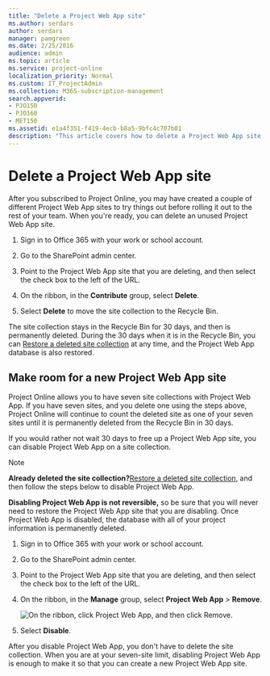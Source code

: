 ```yaml
---
title: "Delete a Project Web App site"
ms.author: serdars
author: serdars
manager: pamgreen
ms.date: 2/25/2016
audience: admin
ms.topic: article
ms.service: project-online
localization_priority: Normal
ms.custom: IT_ProjectAdmin
ms.collection: M365-subscription-management
search.appverid:
- PJO150
- PJO160
- MET150
ms.assetid: e1a4f351-f419-4ecb-b8a5-9bfc4c707b01
description: "This article covers how to delete a Project Web App site in Project Online, and how to disable Project Web App within a site collection."
---
```


# Delete a Project Web App site

  
After you subscribed to Project Online, you may have created a couple of different Project Web App sites to try things out before rolling it out to the rest of your team. When you're ready, you can delete an unused Project Web App site.
  
1. Sign in to Office 365 with your work or school account. 
    
2. Go to the SharePoint admin center.
    
3. Point to the Project Web App site that you are deleting, and then select the check box to the left of the URL.
    
4. On the ribbon, in the **Contribute** group, select **Delete**.
    
5. Select **Delete** to move the site collection to the Recycle Bin. 
    
The site collection stays in the Recycle Bin for 30 days, and then is permanently deleted. During the 30 days when it is in the Recycle Bin, you can [Restore a deleted site collection](https://support.office.com/article/91c18651-c017-47d1-9c27-3a22f325d6f1#__toc315681383) at any time, and the Project Web App database is also restored. 
  
## Make room for a new Project Web App site
<a name="__top"> </a>

 Project Online allows you to have seven site collections with Project Web App. If you have seven sites, and you delete one using the steps above, Project Online will continue to count the deleted site as one of your seven sites until it is permanently deleted from the Recycle Bin in 30 days. 
  
If you would rather not wait 30 days to free up a Project Web App site, you can disable Project Web App on a site collection.
  
> [!NOTE]
> **Already deleted the site collection?**[Restore a deleted site collection](https://support.office.com/article/91c18651-c017-47d1-9c27-3a22f325d6f1#__toc315681383), and then follow the steps below to disable Project Web App. 
  
 **Disabling Project Web App is not reversible,** so be sure that you will never need to restore the Project Web App site that you are disabling. Once Project Web App is disabled, the database with all of your project information is permanently deleted. 
  
1. Sign in to Office 365 with your work or school account. 
    
2. Go to the SharePoint admin center.
    
3. Point to the Project Web App site that you are deleting, and then select the check box to the left of the URL.
    
4. On the ribbon, in the **Manage** group, select **Project Web App** \> **Remove**.
    
    ![On the ribbon, click Project Web App, and then click Remove.](media/84a70d62-5c72-4afb-aa7e-2c4ee6fa6929.png)
  
5. Select **Disable**.
    
After you disable Project Web App, you don't have to delete the site collection. When you are at your seven-site limit, disabling Project Web App is enough to make it so that you can create a new Project Web App site.
  

